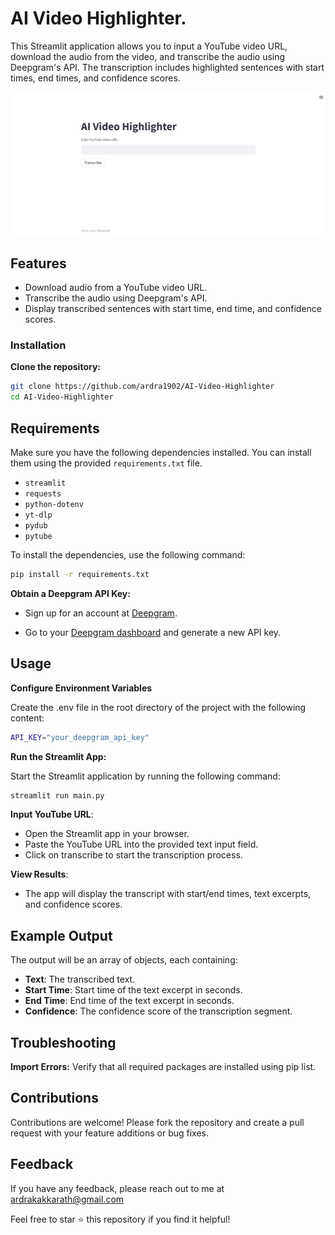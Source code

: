 
# AI Video Highlighter.

This Streamlit application allows you to input a YouTube video URL, download the audio from the video, and transcribe the audio using Deepgram's API. The transcription includes highlighted sentences with start times, end times, and confidence scores.

![App Screenshot](https://raw.githubusercontent.com/ardra1902/AI-Video-Highlighter/main/AIVSS.png)

## Features

- Download audio from a YouTube video URL.
- Transcribe the audio using Deepgram's API.
- Display transcribed sentences with start time, end time, and confidence scores.


### Installation


**Clone the repository:**
   ```bash
   git clone https://github.com/ardra1902/AI-Video-Highlighter
   cd AI-Video-Highlighter
```


## Requirements

Make sure you have the following dependencies installed. You can install them using the provided `requirements.txt` file.

- `streamlit`
- `requests`
- `python-dotenv`
- `yt-dlp`               
- `pydub`
- `pytube`
  
To install the dependencies, use the following command:

```bash
pip install -r requirements.txt
```

**Obtain a Deepgram API Key:**

  - Sign up for an account at [Deepgram](https://console.deepgram.com/login).

  - Go to your [Deepgram dashboard](https://console.deepgram.com/project/6eaf47f0-2e1f-4c53-b78a-15adeed07e8c/keys) and generate a new API key.




## Usage


**Configure Environment Variables**

Create the .env file in the root directory of the project with the following content:
```bash
API_KEY="your_deepgram_api_key"
```
**Run the Streamlit App:**

Start the Streamlit application by running the following command:
```bash
streamlit run main.py
```

 **Input YouTube URL**:
   - Open the Streamlit app in your browser.
   - Paste the YouTube URL into the provided text input field.
   - Click on transcribe to start the transcription process.

 **View Results**:
   - The app will display the transcript with start/end times, text excerpts, and confidence scores.




## Example Output

The output will be an array of objects, each containing:
- **Text**: The transcribed text.
- **Start Time**: Start time of the text excerpt in seconds.
- **End Time**: End time of the text excerpt in seconds.
- **Confidence**: The confidence score of the transcription segment.


## Troubleshooting


**Import Errors:** Verify that all required packages are installed using pip list.


## Contributions

Contributions are welcome! Please fork the repository and create a pull request with your feature additions or bug fixes.


## Feedback


If you have any feedback, please reach out to me at ardrakakkarath@gmail.com

Feel free to star ⭐ this repository if you find it helpful!
